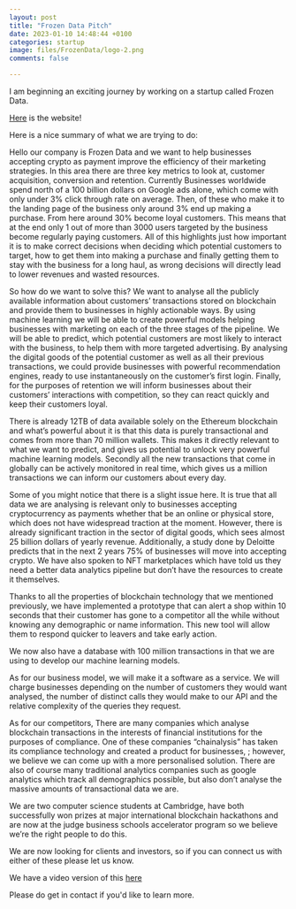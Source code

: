 ```yaml
---
layout: post
title: "Frozen Data Pitch"
date: 2023-01-10 14:48:44 +0100
categories: startup
image: files/FrozenData/logo-2.png
comments: false

---
```


I am beginning an exciting journey by working on a startup called Frozen Data. 

[Here](https://www.frozendata.co.uk/) is the website!

Here is a nice summary of what we are trying to do:


Hello our company is Frozen Data and we want to help businesses accepting crypto as payment improve the efficiency of their marketing strategies. In this area there are three key metrics to look at, customer acquisition, conversion and retention. Currently Businesses worldwide spend north of a 100 billion dollars on Google ads alone, which come with only under 3% click through rate on average. Then, of these who make it to the landing page of the business only around 3% end up making a purchase. From here around 30% become loyal customers. This means that at the end only 1 out of more than 3000 users targeted by the business become regularly paying customers. All of this highlights just how important it is to make correct decisions when deciding which potential customers to target, how to get them into making a purchase and finally getting them to stay with the business for a long haul, as wrong decisions will directly lead to lower revenues and wasted resources.


So how do we want to solve this? We want to analyse all the publicly available information about customers’ transactions stored on blockchain and provide them to businesses in highly actionable ways. By using machine learning we will be able to create powerful models helping businesses with marketing on each of the three stages of the pipeline. We will be able to predict, which potential customers are most likely to interact with the business, to help them with more targeted advertising. By analysing the digital goods of the potential customer as well as all their previous transactions, we could provide businesses with powerful recommendation engines, ready to use instantaneously on the customer’s first login. Finally, for the purposes of retention we will inform businesses about their customers’ interactions with competition, so they can react quickly and keep their customers loyal.


There is already 12TB of data available solely on the Ethereum blockchain and what’s powerful about it is that this data is purely transactional and comes from more than 70 million wallets. This makes it directly relevant to what we want to predict, and gives us potential to unlock very powerful machine learning models. Secondly all the new transactions that come in globally can be actively monitored in real time, which gives us a million transactions we can inform our customers about every day.


Some of you might notice that there is a slight issue here. It is true that all data we are analysing is relevant only to businesses accepting cryptocurrency as payments whether that be an online or physical store, which does not have widespread traction at the moment. However, there is already significant traction in the sector of digital goods, which sees almost 25 billion dollars of yearly revenue. Additionally, a study done by Deloitte predicts that in the next 2 years 75% of businesses will move into accepting crypto. We have also spoken to NFT marketplaces which have told us they need a better data analytics pipeline but don’t have the resources to create it themselves.


Thanks to all the properties of blockchain technology that we mentioned previously, we have implemented a prototype that can alert a shop within 10 seconds that their customer has gone to a competitor all the while without knowing any demographic or name information. This new tool will allow them to respond quicker to leavers and take early action.


We now also have a database with 100 million transactions in that we are using to develop our machine learning models.


As for our business model, we will make it a software as a service. We will charge businesses depending on the number of customers they would want analysed, the number of distinct calls they would make to our API and the relative complexity of the queries they request.


As for our competitors, There are many companies which analyse blockchain transactions in the interests of financial institutions for the purposes of compliance. One of these companies “chainalysis” has taken its compliance technology and created a product for businesses, ; however, we believe we can come up with a more personalised solution. There are also of course many traditional analytics companies such as google analytics which track all demographics possible, but also don’t analyse the massive amounts of transactional data we are.

We are two computer science students at Cambridge, have both successfully won prizes at major international blockchain hackathons and are now at the judge business schools accelerator program so we believe we’re the right people to do this.

We are now looking for clients and investors, so if you can connect us with either of these please let us know.


We have a video version of this [here](https://www.youtube.com/watch?v=B1a1gabhK_s&ab_channel=Daniel)


Please do get in contact if you'd like to learn more. 

